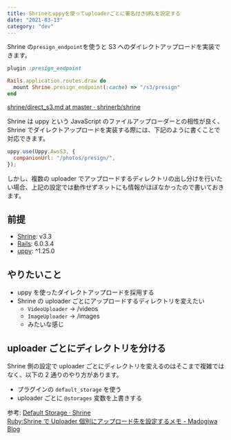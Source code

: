 ```yaml
---
title: Shrineとuppyを使ってuploaderごとに署名付きURLを設定する
date: "2021-03-13"
category: "dev"
---
```


Shrine の`presign_endpoint`を使うと S3 へのダイレクトアップロードを実装できます。

```rb
plugin :presign_endpoint
```

```rb:routes.rb
Rails.application.routes.draw do
  mount Shrine.presign_endpoint(:cache) => "/s3/presign"
end
```

[shrine/direct_s3.md at master · shrinerb/shrine](https://github.com/shrinerb/shrine/blob/master/doc/direct_s3.md)

Shrine は uppy という JavaScript のファイルアップローダーとの相性が良く、Shrine でダイレクトアップロードを実装する際には、下記のように書くことで対応できます。

```js
uppy.use(Uppy.AwsS3, {
  companionUrl: "/photos/presign/",
});
```

しかし、複数の uploader でアップロードするディレクトリの出し分けを行いたい場合、上記の設定では動作せずネットにも情報がほぼなかったので書いておきます。

## 前提

- [Shrine](https://github.com/shrinerb/shrine): v3.3
- [Rails](https://github.com/rails/rails): 6.0.3.4
- [uppy](https://github.com/transloadit/uppy): ^1.25.0

## やりたいこと

- uppy を使ったダイレクトアップロードを採用する
- Shrine の uploader ごとにアップロードするディレクトリを変えたい
  - `VideoUploader` → /videos
  - `ImageUploader` → /images
  - みたいな感じ

## uploader ごとにディレクトリを分ける

Shrine 側の設定で uploader ごとにディレクトリを変えるのはそこまで複雑ではなく、以下の 2 通りのやり方があります。

- プラグインの `default_storage` を使う
- uploader ごとに `@storages` 変数を上書きする

参考:
[Default Storage · Shrine](https://shrinerb.com/docs/plugins/default_storage)  
[Ruby:Shrine で Uploader 個別にアップロード先を設定するメモ - Madogiwa Blog](https://madogiwa0124.hatenablog.com/entry/2018/05/26/101109)
